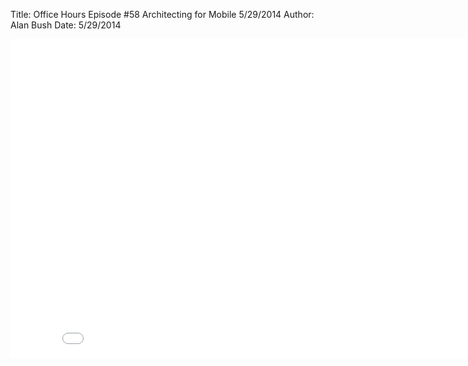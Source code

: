 Title: Office Hours Episode #58 Architecting for Mobile 5/29/2014
Author: Alan Bush
Date: 5/29/2014

<div class="video-container"><iframe width="854" height="510" src="//www.youtube.com/embed/XvWMMSZvPyQ" frameborder="0" allowfullscreen></iframe></div>
